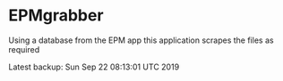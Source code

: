 # EPMgrabber
Using a database from the EPM app this application scrapes the files as required


Latest backup: Sun Sep 22 08:13:01 UTC 2019
